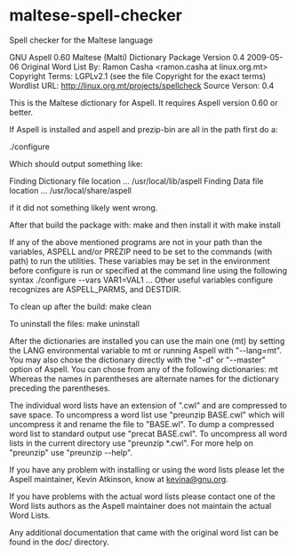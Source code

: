 maltese-spell-checker
=====================

Spell checker for the Maltese language

GNU Aspell 0.60 Maltese (Malti) Dictionary Package
Version 0.4
2009-05-06
Original Word List By:
  Ramon Casha <ramon.casha at linux.org.mt>
Copyright Terms: LGPLv2.1 (see the file Copyright for the exact terms)
Wordlist URL: http://linux.org.mt/projects/spellcheck
Source Verson: 0.4

This is the Maltese dictionary for Aspell.  It requires Aspell 
version 0.60 or better.

If Aspell is installed and aspell and prezip-bin are all
in the path first do a:

  ./configure

Which should output something like:

  Finding Dictionary file location ... /usr/local/lib/aspell
  Finding Data file location ... /usr/local/share/aspell

if it did not something likely went wrong.

After that build the package with:
  make
and then install it with
  make install

If any of the above mentioned programs are not in your path than the
variables, ASPELL and/or PREZIP need to be set to the
commands (with path) to run the utilities.  These variables may be set
in the environment before configure is run or specified at the command
line using the following syntax
  ./configure --vars VAR1=VAL1 ...
Other useful variables configure recognizes are ASPELL_PARMS, and DESTDIR.

To clean up after the build:
  make clean

To uninstall the files:
  make uninstall

After the dictionaries are installed you can use the main one (mt) by
setting the LANG environmental variable to mt or running Aspell
with "--lang=mt".  You may also chose the dictionary directly
with the "-d" or "--master" option of Aspell.  You can chose from any of
the following dictionaries:
  mt
Whereas the names in parentheses are alternate names for the
dictionary preceding the parentheses.

The individual word lists have an extension of ".cwl" and are
compressed to save space.  To uncompress a word list use 
"preunzip BASE.cwl" which will uncompress it and rename the file 
to "BASE.wl".  To dump a compressed word list to standard output use
"precat BASE.cwl".  To uncompress all word lists in the current
directory use "preunzip *.cwl".  For more help on "preunzip" use
"preunzip --help".

If you have any problem with installing or using the word lists please
let the Aspell maintainer, Kevin Atkinson, know at kevina@gnu.org.

If you have problems with the actual word lists please contact one of
the Word lists authors as the Aspell maintainer does not maintain the
actual Word Lists.

Any additional documentation that came with the original word list can
be found in the doc/ directory.
